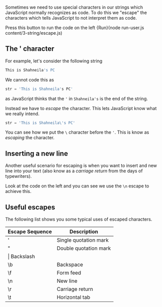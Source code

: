 Sometimes we need to use special characters in our strings which JavaScript normally recognizes as code. To do this we "escape" the characters which tells JavaScript to not interpret them as code.

Press this button to run the code on the left {Run}(node run-user.js content/3-string/escape.js)

## The ' character
For example, let's consider the following string

```javascript
This is Shahneila's PC
```

We cannot code this as 

```javascript
str = 'This is Shahneila's PC'
```

as JavaScript thinks that the `'` in `Shahneila's` is the end of the string.

Instead we have to *escape* the character. This lets JavaScript know what we really intend.

```javascript
str = 'This is Shahneila\'s PC'
```

You can see how we put the `\` character before the `'`. This is know as *escaping* the character.

## Inserting a new line
Another useful scenario for escaping is when you want to insert and new line into your text (also know as a *carriage return* from the days of typewriters).

Look at the code on the left and you can see we use the `\n` escape to achieve this.

## Useful escapes
The following list shows you some typical uses of escaped characters. 

| Escape Sequence | Description |
|-|-|
|\'|	Single quotation mark|
|\"|	Double quotation mark|
|\\|	Backslash|
|\b|	Backspace|
|\f|	Form feed|
|\n|	New line|
|\r|	Carriage return|
|\t|	Horizontal tab|
